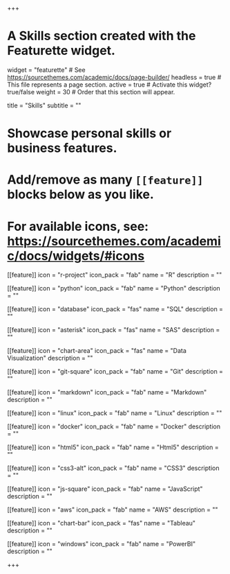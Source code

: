 +++
# A Skills section created with the Featurette widget.
widget = "featurette"  # See https://sourcethemes.com/academic/docs/page-builder/
headless = true  # This file represents a page section.
active = true  # Activate this widget? true/false
weight = 30  # Order that this section will appear.

title = "Skills"
subtitle = ""

# Showcase personal skills or business features.
# 
# Add/remove as many `[[feature]]` blocks below as you like.
# 
# For available icons, see: https://sourcethemes.com/academic/docs/widgets/#icons

[[feature]]
  icon = "r-project"
  icon_pack = "fab"
  name = "R"
  description = ""
  
[[feature]]
  icon = "python"
  icon_pack = "fab"
  name = "Python"
  description = ""
  
[[feature]]
  icon = "database"
  icon_pack = "fas"
  name = "SQL"
  description = ""  

[[feature]]
  icon = "asterisk"
  icon_pack = "fas"
  name = "SAS"
  description = ""

[[feature]]
  icon = "chart-area"
  icon_pack = "fas"
  name = "Data Visualization"
  description = ""  

[[feature]]
  icon = "git-square"
  icon_pack = "fab"
  name = "Git"
  description = ""  

[[feature]]
  icon = "markdown"
  icon_pack = "fab"
  name = "Markdown"
  description = ""  

[[feature]]
  icon = "linux"
  icon_pack = "fab"
  name = "Linux"
  description = ""  
  
[[feature]]
  icon = "docker"
  icon_pack = "fab"
  name = "Docker"
  description = ""  

[[feature]]
  icon = "html5"
  icon_pack = "fab"
  name = "Html5"
  description = ""
  
[[feature]]
  icon = "css3-alt"
  icon_pack = "fab"
  name = "CSS3"
  description = ""  

[[feature]]
  icon = "js-square"
  icon_pack = "fab"
  name = "JavaScript"
  description = ""  

[[feature]]
  icon = "aws"
  icon_pack = "fab"
  name = "AWS"
  description = ""  

[[feature]]
  icon = "chart-bar"
  icon_pack = "fas"
  name = "Tableau"
  description = ""  
  
[[feature]]
  icon = "windows"
  icon_pack = "fab"
  name = "PowerBI"
  description = ""  

+++
